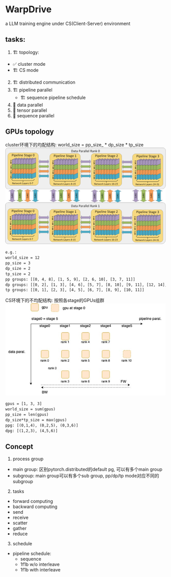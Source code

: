 # WarpDrive
a LLM training engine under CS(Client-Server) environment

## tasks:
1. :building_construction: topology:
- :white_check_mark: cluster mode
- :building_construction: CS mode
2. :building_construction: distributed communication
3. :building_construction: pipeline parallel 
	- :building_construction: sequence pipeline schedule
4. :stop_sign: data parallel
5. :stop_sign: tensor parallel
6. :stop_sign: sequence parallel


## GPUs topology
cluster环境下的均配结构: world_size = pp_size_ * dp_size * tp_size
![avatar](./docs/imgs/3D.jpg)

```xml
e.g.: 
world_size = 12
pp_size = 3
dp_size = 2
tp_size = 2
pp groups: [[0, 4, 8], [1, 5, 9], [2, 6, 10], [3, 7, 11]]
dp groups: [[0, 2], [1, 3], [4, 6], [5, 7], [8, 10], [9, 11], [12, 14], [13, 15]]
tp groups: [[0, 1], [2, 3], [4, 5], [6, 7], [8, 9], [10, 11]]
```


CS环境下的不均配结构: 按照各stage的GPUs组群
![avatar](./docs/imgs/hetero.jpg)
```xml
gpus = [1, 3, 3]
world_size = sum(gpus)
pp_size = len(gpus)
dp_size*tp_size = max(gpus)
ppg: [(0,1,4), (0,2,5), (0,3,6)]
dpg: [(1,2,3), (4,5,6)]
```

## Concept
1. process group
- main group: 区别pytorch.distributed的default pg, 可以有多个main group
- subgroup: main group可以有多个sub group, pp/dp/tp mode对应不同的subgroup

2. tasks
- forward computing
- backward computing
- send 
- receive
- scatter
- gather
- reduce

3. schedule
- pipeline schedule: 
	- sequence 
	- 1f1b w/o interleave
	- 1f1b with interleave

